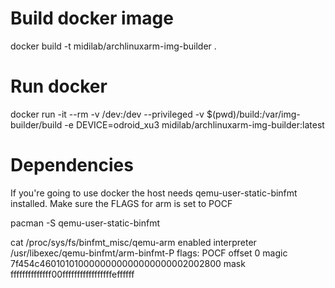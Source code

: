 # Build docker image

docker build -t midilab/archlinuxarm-img-builder . 

# Run docker 

docker run -it --rm -v /dev:/dev --privileged -v $(pwd)/build:/var/img-builder/build -e DEVICE=odroid_xu3 midilab/archlinuxarm-img-builder:latest

# Dependencies

If you're going to use docker the host needs qemu-user-static-binfmt installed. Make sure the FLAGS for arm is set to POCF

pacman -S qemu-user-static-binfmt

cat /proc/sys/fs/binfmt_misc/qemu-arm
enabled
interpreter /usr/libexec/qemu-binfmt/arm-binfmt-P
flags: POCF
offset 0
magic 7f454c4601010100000000000000000002002800
mask ffffffffffffff00fffffffffffffffffeffffff


